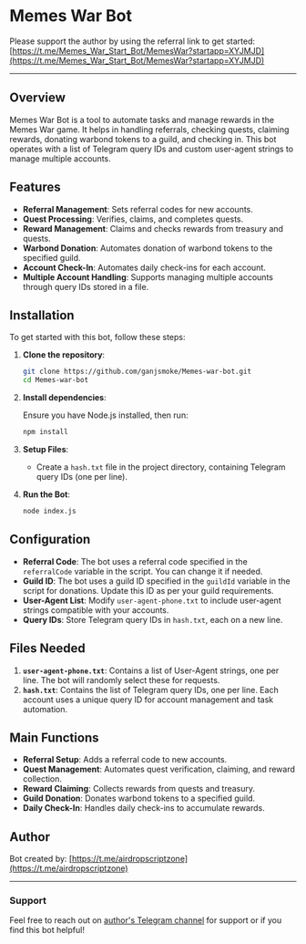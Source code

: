 
# Memes War Bot

Please support the author by using the referral link to get started: [https://t.me/Memes_War_Start_Bot/MemesWar?startapp=XYJMJD](https://t.me/Memes_War_Start_Bot/MemesWar?startapp=XYJMJD)

---

## Overview

Memes War Bot is a tool to automate tasks and manage rewards in the Memes War game. It helps in handling referrals, checking quests, claiming rewards, donating warbond tokens to a guild, and checking in. This bot operates with a list of Telegram query IDs and custom user-agent strings to manage multiple accounts.

## Features

- **Referral Management**: Sets referral codes for new accounts.
- **Quest Processing**: Verifies, claims, and completes quests.
- **Reward Management**: Claims and checks rewards from treasury and quests.
- **Warbond Donation**: Automates donation of warbond tokens to the specified guild.
- **Account Check-In**: Automates daily check-ins for each account.
- **Multiple Account Handling**: Supports managing multiple accounts through query IDs stored in a file.
  
## Installation

To get started with this bot, follow these steps:

1. **Clone the repository**:

   ```bash
   git clone https://github.com/ganjsmoke/Memes-war-bot.git
   cd Memes-war-bot
   ```

2. **Install dependencies**:

   Ensure you have Node.js installed, then run:

   ```bash
   npm install
   ```

3. **Setup Files**:

   - Create a `hash.txt` file in the project directory, containing Telegram query IDs (one per line).

4. **Run the Bot**:

   ```bash
   node index.js
   ```

## Configuration

- **Referral Code**: The bot uses a referral code specified in the `referralCode` variable in the script. You can change it if needed.
- **Guild ID**: The bot uses a guild ID specified in the `guildId` variable in the script for donations. Update this ID as per your guild requirements.
- **User-Agent List**: Modify `user-agent-phone.txt` to include user-agent strings compatible with your accounts.
- **Query IDs**: Store Telegram query IDs in `hash.txt`, each on a new line.

## Files Needed

1. **`user-agent-phone.txt`**: Contains a list of User-Agent strings, one per line. The bot will randomly select these for requests.
2. **`hash.txt`**: Contains the list of Telegram query IDs, one per line. Each account uses a unique query ID for account management and task automation.

## Main Functions

- **Referral Setup**: Adds a referral code to new accounts.
- **Quest Management**: Automates quest verification, claiming, and reward collection.
- **Reward Claiming**: Collects rewards from quests and treasury.
- **Guild Donation**: Donates warbond tokens to a specified guild.
- **Daily Check-In**: Handles daily check-ins to accumulate rewards.

## Author

Bot created by: [https://t.me/airdropscriptzone](https://t.me/airdropscriptzone)

---

### Support

Feel free to reach out on [author's Telegram channel](https://t.me/airdropscriptzone) for support or if you find this bot helpful!
